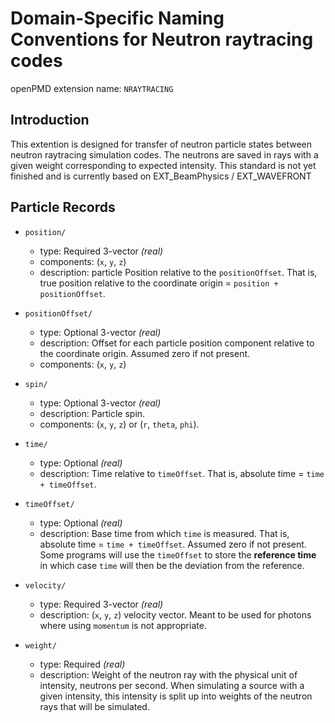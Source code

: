 Domain-Specific Naming Conventions for Neutron raytracing codes
===============================================================

openPMD extension name: `NRAYTRACING`


Introduction
------------

This extention is designed for transfer of neutron particle states between neutron raytracing simulation codes.
The neutrons are saved in rays with a given weight corresponding to expected intensity.
This standard is not yet finished and is currently based on EXT_BeamPhysics / EXT_WAVEFRONT

Particle Records
----------------

- `position/`
    - type: Required 3-vector *(real)*
    - components: (`x`, `y`, `z`)
    - description: particle Position relative to the `positionOffset`.
    That is, true position relative to the coordinate origin = `position + positionOffset`.

- `positionOffset/`
    - type: Optional 3-vector *(real)*
    - description: Offset for each particle position component relative to the coordinate origin. Assumed zero if not present.
    - components: (`x`, `y`, `z`)
    
- `spin/`
    - type: Optional 3-vector *(real)*
    - description: Particle spin.
    - components: (`x`, `y`, `z`) or (`r`, `theta`, `phi`).
    
- `time/`
    - type: Optional *(real)*
    - description: Time relative to `timeOffset`. That is, absolute time = `time + timeOffset`.
    
- `timeOffset/`
    - type: Optional *(real)*
    - description: Base time from which `time` is measured. That is, absolute time = `time + timeOffset`. Assumed zero if not present. Some programs will use the `timeOffset` to store the **reference time** in which case `time` will then be the deviation from the reference.

- `velocity/`
  - type: Required 3-vector *(real)*
  - description: (`x`, `y`, `z`) velocity vector. Meant to be used for photons where using `momentum` is not appropriate.

- `weight/`
    - type: Required *(real)*
    - description: Weight of the neutron ray with the physical unit of intensity, neutrons per second. When simulating a source with a given intensity, this intensity is split up into weights of the neutron rays that will be simulated.
    
    
